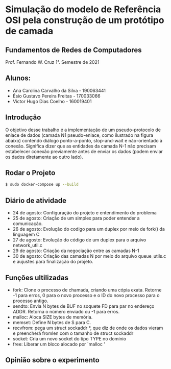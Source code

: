 # Simulação do modelo de Referência OSI pela construção de um protótipo de camada

## Fundamentos de Redes de Computadores

Prof. Fernando W. Cruz 1°. Semestre de 2021

## Alunos:

- Ana Carolina Carvalho da Silva - 190063441
- Ésio Gustavo Pereira Freitas - 170033066
- Victor Hugo Dias Coelho - 160019401

## Introdução

O objetivo desse trabalho é a implementação de um pseudo-protocolo de enlace de dados (camada N1 pseudo-enlace, como ilustrado na figura abaixo) contendo diálogo ponto-a-ponto, stop-and-wait e não-orientado à conexão. Significa dizer que as entidades da camada N-1 não precisam estabelecer conexão previamente antes de enviar os dados (podem enviar os dados diretamente ao outro lado).

## Rodar o Projeto

```sh
$ sudo docker-compose up --build

```

## Diário de atividade

- 24 de agosto: Configuração do projeto e entendimento do problema
- 25 de agosto: Criação de um simplex para poder entender a comunicação.
- 26 de agosto: Evolução do codigo para um duplex por meio de fork() da linguagem C
- 27 de agosto: Evolução do código de um duplex para o arquivo network_util.c
- 29 de agosto: Criação da negociação entre as camadas N-1
- 30 de agosto: Criação das camadas N por meio do arquivo queue_utils.c e aujustes para finalização do projeto.

## Funções ultilizadas

- fork: Clone o processo de chamada, criando uma cópia exata. Retorne -1 para erros, 0 para o novo processo e o ID do novo processo para o processo antigo.
- sendto: Envia N bytes de BUF no soquete FD para par no endereço ADDR. Retorna o número enviado ou -1 para erros.
- malloc: Aloca SIZE bytes de memória.
- memset: Define N bytes de S para C.
- recvfrom: pega um struct sockaddr \*, que diz de onde os dados vieram e preencherá fromlen com o tamanho de struct sockaddr
- socket: Cria um novo socket do tipo TYPE no domínio
- free: Liberar um bloco alocado por `malloc '

## Opinião sobre o experimento
